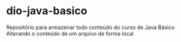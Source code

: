 # dio-java-basico

Repositório para armazenar todo conteúdo do curso de Java Básico
Alterando o conteúdo de um arquivo de forma local
